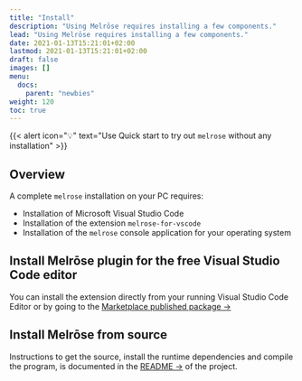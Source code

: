 ```yaml
---
title: "Install"
description: "Using Melrōse requires installing a few components."
lead: "Using Melrōse requires installing a few components."
date: 2021-01-13T15:21:01+02:00
lastmod: 2021-01-13T15:21:01+02:00
draft: false
images: []
menu:
  docs:
    parent: "newbies"
weight: 120
toc: true
---
```


{{< alert icon="💡" text="Use Quick start to try out `melrose` without any installation" >}}

## Overview

A complete `melrose` installation on your PC requires:

- Installation of Microsoft Visual Studio Code
- Installation of the extension `melrose-for-vscode`
- Installation of the `melrose` console application for your operating system

## Install Melrōse plugin for the free Visual Studio Code editor

You can install the extension directly from your running Visual Studio Code Editor or by going to the [Marketplace published package →](https://marketplace.visualstudio.com/items?itemName=EMicklei.melrose-for-vscode)

## Install Melrōse from source

Instructions to get the source, install the runtime dependencies and compile the program, is documented in the [README →](https://github.com/emicklei/melrose) of the project.